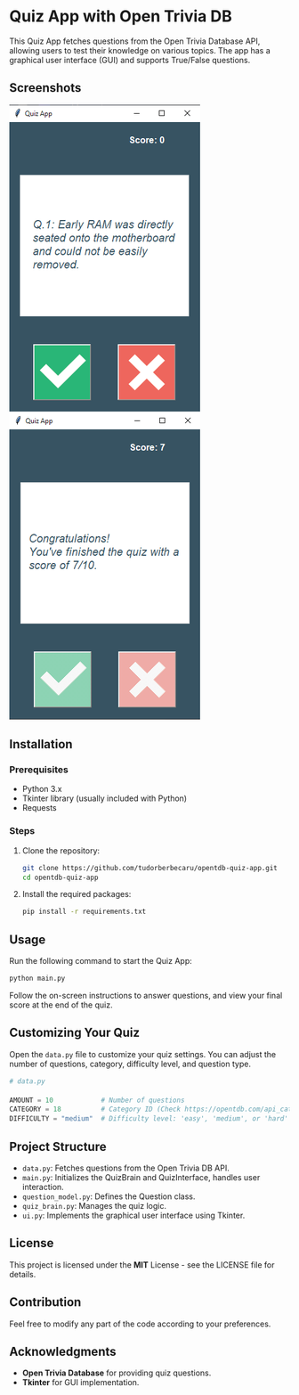 # Quiz App with Open Trivia DB

This Quiz App fetches questions from the Open Trivia Database API, allowing users to test their knowledge on various topics. The app has a graphical user interface (GUI) and supports True/False questions.

## Screenshots

![screenshot1](https://github.com/tudorberbecaru/opentdb-quiz-app/blob/master/.github/Screenshot1.png)
![screenshot2](https://github.com/tudorberbecaru/opentdb-quiz-app/blob/master/.github/Screenshot2.png)

## Installation

### Prerequisites

- Python 3.x
- Tkinter library (usually included with Python)
- Requests

### Steps

1. Clone the repository:

   ```bash
   git clone https://github.com/tudorberbecaru/opentdb-quiz-app.git
   cd opentdb-quiz-app
2. Install the required packages:
   ```bash
   pip install -r requirements.txt
   
## Usage

Run the following command to start the Quiz App:
   ```bash
   python main.py
   ```
Follow the on-screen instructions to answer questions, and view your final score at the end of the quiz.

## Customizing Your Quiz

Open the `data.py` file to customize your quiz settings. You can adjust the number of questions, category, difficulty level, and question type.
   ```python
   # data.py

   AMOUNT = 10            # Number of questions
   CATEGORY = 18          # Category ID (Check https://opentdb.com/api_category.php)
   DIFFICULTY = "medium"  # Difficulty level: 'easy', 'medium', or 'hard'
   ```

## Project Structure

- `data.py`: Fetches questions from the Open Trivia DB API.
- `main.py`: Initializes the QuizBrain and QuizInterface, handles user interaction.
- `question_model.py`: Defines the Question class.
- `quiz_brain.py`: Manages the quiz logic.
- `ui.py`: Implements the graphical user interface using Tkinter.

## License

This project is licensed under the **MIT** License - see the LICENSE file for details.

## Contribution

Feel free to modify any part of the code according to your preferences.

## Acknowledgments

- **Open Trivia Database** for providing quiz questions.
- **Tkinter** for GUI implementation.
